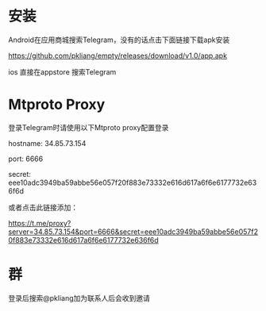 # 安装
Android在应用商城搜索Telegram，没有的话点击下面链接下载apk安装

https://github.com/pkliang/empty/releases/download/v1.0/app.apk


ios 直接在appstore 搜索Telegram

# Mtproto Proxy
登录Telegram时请使用以下Mtproto proxy配置登录

 hostname: 34.85.73.154
 
 port: 6666
 
 secret: eee10adc3949ba59abbe56e057f20f883e73332e616d617a6f6e6177732e636f6d
 
或者点击此链接添加：

https://t.me/proxy?server=34.85.73.154&port=6666&secret=eee10adc3949ba59abbe56e057f20f883e73332e616d617a6f6e6177732e636f6d

# 群
登录后搜索@pkliang加为联系人后会收到邀请
